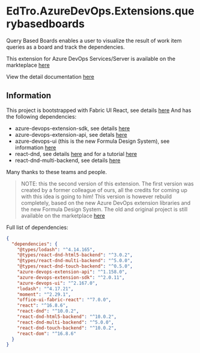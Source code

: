 # EdTro.AzureDevOps.Extensions.querybasedboards
Query Based Boards enables a user to visualize the result of work item queries as a board and track the dependencies.

This extension for Azure DevOps Services/Server is available on the markteplace [here](https://marketplace.visualstudio.com/items?itemName=realdolmen.EdTro-AzureDevOps-Extensions-QueryBasedBoards-Public)

View the detail documentation [here](public/details.md)

## Information
This project is bootstrapped with Fabric UI React, see details [here](https://developer.microsoft.com/en-us/fluentui#/get-started/web#option-1-quick-start)
And has the following dependencies:
* azure-devops-extension-sdk, see details [here](https://github.com/Microsoft/azure-devops-extension-sdk)
* azure-devops-extension-api, see detals [here](https://github.com/Microsoft/azure-devops-extension-api)
* azure-devops-ui (this is the new Formula Design System), see information [here](https://developer.microsoft.com/en-us/azure-devops/)
* react-dnd, see details [here](https://github.com/react-dnd/react-dnd/) and for a tutorial [here](https://react-dnd.github.io/react-dnd/docs/tutorial)
* react-dnd-multi-backend, see details [here](https://github.com/LouisBrunner/dnd-multi-backend/tree/master/packages/react-dnd-multi-backend)

Many thanks to these teams and people.

> NOTE: this the second version of this extension. The first version was created by a former colleague of ours, all the credits for coming up with this idea is going to him! This version is however rebuild completely, based on the new Azure DevOps extension libraries and the new Formula Design System. 
> The old and original project is still available on the marketplace [here](https://marketplace.visualstudio.com/items?itemName=realdolmen.querybasedboards)


Full list of dependencies:
``` json
{
  "dependencies": {
    "@types/lodash": "^4.14.165",
    "@types/react-dnd-html5-backend": "^3.0.2",
    "@types/react-dnd-multi-backend": "^5.0.0",
    "@types/react-dnd-touch-backend": "^0.5.0",
    "azure-devops-extension-api": "^1.158.0",
    "azure-devops-extension-sdk": "^2.0.11",
    "azure-devops-ui": "^2.167.0",
    "lodash": "^4.17.21",
    "moment": "^2.29.1",
    "office-ui-fabric-react": "^7.0.0",
    "react": "^16.8.6",
    "react-dnd": "^10.0.2",
    "react-dnd-html5-backend": "^10.0.2",
    "react-dnd-multi-backend": "^5.0.0",
    "react-dnd-touch-backend": "^10.0.2",
    "react-dom": "^16.8.6"
  }
}
```
